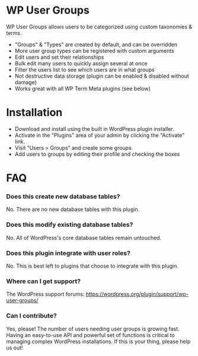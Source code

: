 # WP User Groups

WP User Groups allows users to be categorized using custom taxonomies & terms.

* "Groups" & "Types" are created by default, and can be overridden
* More user group types can be registered with custom arguments
* Edit users and set their relationships
* Bulk edit many users to quickly assign several at once
* Filter the users list to see which users are in what groups
* Not destructive data storage (plugin can be enabled & disabled without damage)
* Works great with all WP Term Meta plugins (see below)

# Installation

* Download and install using the built in WordPress plugin installer.
* Activate in the "Plugins" area of your admin by clicking the "Activate" link.
* Visit "Users > Groups" and create some groups
* Add users to groups by editing their profile and checking the boxes

# FAQ

### Does this create new database tables?

No. There are no new database tables with this plugin.

### Does this modify existing database tables?

No. All of WordPress's core database tables remain untouched.

### Does this plugin integrate with user roles?

No. This is best left to plugins that choose to integrate with this plugin.

### Where can I get support?

The WordPress support forums: https://wordpress.org/plugin/support/wp-user-groups/

### Can I contribute?

Yes, please! The number of users needing user groups is growing fast. Having an easy-to-use API and powerful set of functions is critical to managing complex WordPress installations. If this is your thing, please help us out!
